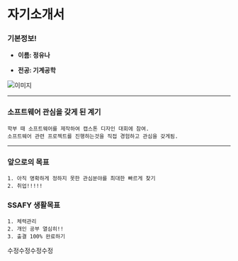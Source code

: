 #  자기소개서

### 기본정보!


- **이름: 정유나**

- **전공: 기계공학**

![이미지](https://encrypted-tbn0.gstatic.com/images?q=tbn:ANd9GcQk10B6itZHwj_RziOhGYWsJ3y6c2xVlX9Vkg&usqp=CAU)

---
### 소프트웨어 관심을 갖게 된 계기
```
학부 때 소프트웨어를 제작하여 캡스톤 디자인 대회에 참여.
소프트웨어 관련 프로젝트를 진행하는것을 직접 경험하고 관심을 갖게됨.

```
---
### 앞으로의 목표 

```
1. 아직 명확하게 정하지 못한 관심분야를 최대한 빠르게 찾기
2. 취업!!!!!
```
### SSAFY 생활목표
```
1. 체력관리
2. 개인 공부 열심히!!
3. 출결 100% 완료하기 
```

수정수정수정수정




